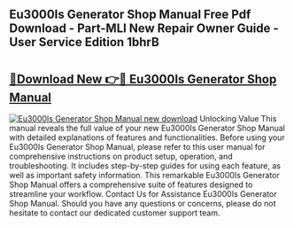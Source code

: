 ## Eu3000Is Generator Shop Manual Free Pdf Download - Part-MLl New Repair Owner Guide - User Service Edition 1bhrB

# <h2><a href="http://bc54399.oget.top/?id=Eu3000Is+Generator+Shop+Manual">🔗Download New 👉🔴 Eu3000Is Generator Shop Manual</a></h2>

[![Eu3000Is Generator Shop Manual new download](https://i.imgur.com/5g1atiW.png)](http://bc54399.oget.top/?id=Eu3000Is+Generator+Shop+Manual)
Unlocking Value This manual reveals the full value of your new Eu3000Is Generator Shop Manual with detailed explanations of features and functionalities. Before using your Eu3000Is Generator Shop Manual, please refer to this user manual for comprehensive instructions on product setup, operation, and troubleshooting. It includes step-by-step guides for using each feature, as well as important safety information. This remarkable Eu3000Is Generator Shop Manual offers a comprehensive suite of features designed to streamline your workflow. Contact Us for Assistance Eu3000Is Generator Shop Manual. Should you have any questions or concerns, please do not hesitate to contact our dedicated customer support team.

